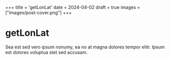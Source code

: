 +++
title = 'getLonLat'
date = 2024-04-02
draft = true
images = ["images/post-cover.png"]
+++

# getLonLat

Sea est sed vero ipsum nonumy, ea no at magna dolores tempor elitr. Ipsum est dolores voluptua stet sed accusam.